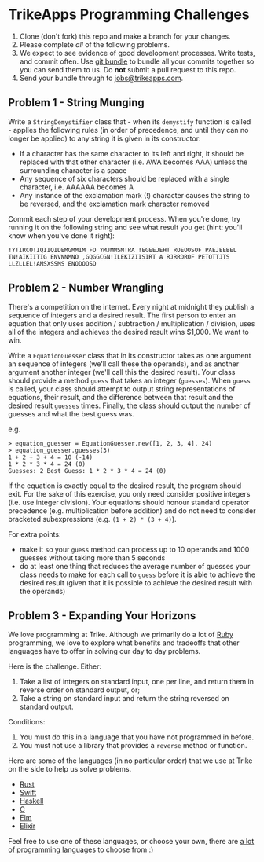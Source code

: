 # TrikeApps Programming Challenges

1. Clone (don't fork) this repo and make a branch for your changes.
2. Please complete _all_ of the following problems.
3. We expect to see evidence of good development processes. Write tests, and commit often. Use
   [git bundle](https://git-scm.com/docs/git-bundle) to bundle all your commits together so you can
   send them to us. Do **not** submit a pull request to this repo.
4. Send your bundle through to [jobs@trikeapps.com](mailto:jobs@trikeapps.com).

## Problem 1 - String Munging

Write a `StringDemystifier` class that - when its `demystify` function is called - applies the
following rules (in order of precedence, and until they can no longer be applied) to any string it
is given in its constructor:

* If a character has the same character to its left and right, it should be replaced with that other
  character (i.e. AWA becomes AAA) unless the surrounding character is a space
* Any sequence of six characters should be replaced with a single character, i.e. AAAAAA becomes A
* Any instance of the exclamation mark (!) character causes the string to be reversed, and the
  exclamation mark character removed

Commit each step of your development process. When you're done, try running it on the following
string and see what result you get (hint: you'll know when you've done it right):

```
!YTIRCO!IQIIQIDEMGMMIM FO YMJMMSM!RA !EGEEJEHT ROEOOSOF PAEJEEBEL TN!AIKIITIG ENVNNMNO ,GQGGCGN!ILEKIZIISIRT A RJRRDROF PETOTTJTS LLZLLEL!AMSXSSMS ENODOOSO
```

## Problem 2 - Number Wrangling

There's a competition on the internet. Every night at midnight they publish a sequence of integers
and a desired result. The first person to enter an equation that only uses addition / subtraction /
multiplication / division, uses all of the integers and achieves the desired result wins $1,000.
We want to win.

Write a `EquationGuesser` class that in its constructor takes as one argument an sequence of
integers (we'll call these the operands), and as another argument another integer (we'll call this
the desired result). Your class should provide a method `guess` that takes an integer (`guesses`).
When `guess` is called, your class should attempt to output string representations of equations,
their result, and the difference between that result and the desired result `guesses` times.
Finally, the class should output the number of guesses and what the best guess was.

e.g.

```
> equation_guesser = EquationGuesser.new([1, 2, 3, 4], 24)
> equation_guesser.guesses(3)
1 + 2 + 3 + 4 = 10 (-14)
1 * 2 * 3 * 4 = 24 (0)
Guesses: 2 Best Guess: 1 * 2 * 3 * 4 = 24 (0)
```

If the equation is exactly equal to the desired result, the program should exit. For the sake of
this exercise, you only need consider positive integers (i.e. use integer division). Your equations
should honour standard operator precedence (e.g. multiplication before addition) and do not need
to consider bracketed subexpressions (e.g. `(1 + 2) * (3 + 4)`).

For extra points:
* make it so your `guess` method can process up to 10 operands and 1000 guesses without taking more
  than 5 seconds
* do at least one thing that reduces the average number of guesses your class needs to make for each
  call to `guess` before it is able to achieve the desired result (given that it is possible to
  achieve the desired result with the operands)

## Problem 3 - Expanding Your Horizons

We love programming at Trike. Although we primarily do a lot of
[Ruby](https://www.ruby-lang.org/en/) programming, we love to explore what benefits and tradeoffs
that other languages have to offer in solving our day to day problems.

Here is the challenge. Either:

1. Take a list of integers on standard input, one per line, and return them in reverse order on
   standard output, or;
2. Take a string on standard input and return the string reversed on standard output.

Conditions:

1. You must do this in a language that you have not programmed in before.
2. You must not use a library that provides a `reverse` method or function.

Here are some of the languages (in no particular order) that we use at Trike on the side to help us
solve problems.

* [Rust](https://www.rust-lang.org/en-US/)
* [Swift](https://swift.org)
* [Haskell](http://haskell.org)
* [C](https://en.wikipedia.org/wiki/C_(programming_language))
* [Elm](http://elm-lang.org)
* [Elixir](http://elixir-lang.org)

Feel free to use one of these languages, or choose your own, there are
[a lot of programming languages](https://en.wikipedia.org/wiki/List_of_programming_languages) to
choose from :)
